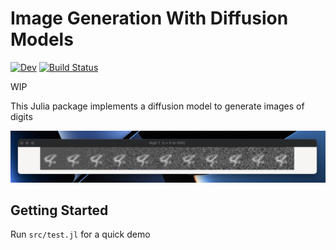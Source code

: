 # Image Generation With Diffusion Models

[![Dev](https://img.shields.io/badge/docs-dev-blue.svg)](https://kajetana.github.io/imageGenerationWithDiffusionModels.jl/dev/)
[![Build Status](https://github.com/kajetana/imageGenerationWithDiffusionModels.jl/actions/workflows/CI.yml/badge.svg?branch=main)](https://github.com/kajetana/imageGenerationWithDiffusionModels.jl/actions/workflows/CI.yml?query=branch%3Amain)

WIP

This Julia package implements a diffusion model to generate images of digits

![](/Screenshot%202025-06-07%20at%2011.48.08.png)

## Getting Started

Run `src/test.jl` for a quick demo